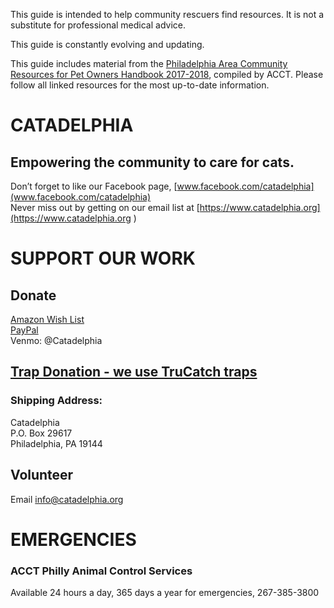 This guide is intended to help community rescuers find resources. It is not a substitute for professional medical advice. 

This guide is constantly evolving and updating. 

This guide includes material from the [Philadelphia Area Community Resources for Pet Owners Handbook 2017-2018](files/Community-Resources-for-Pet-Owners.pdf), compiled by ACCT. Please follow all linked resources for the most up-to-date information. 

# CATADELPHIA
## Empowering the community to care for cats.    
Don’t forget to like our Facebook page, [www.facebook.com/catadelphia](www.facebook.com/catadelphia)     
Never miss out by getting on our email list at [https://www.catadelphia.org](https://www.catadelphia.org    )

# SUPPORT OUR WORK
## Donate
[Amazon Wish List](http://a.co/aOnmBZk)    
[PayPal](https://www.paypal.me/catadelphia)    
Venmo: @Catadelphia    
 
## [Trap Donation - we use TruCatch traps](http://www.trucatchtraps.com/small-animal-traps/feral-cat-traps/30-ltd-light-duty)    
### Shipping Address:    
Catadelphia    
P.O. Box 29617    
Philadelphia, PA 19144    
 
## Volunteer
Email [info@catadelphia.org](mailto:info@catadelphia.org)

# EMERGENCIES
### ACCT Philly Animal Control Services
Available 24 hours a day, 365 days a year for emergencies, 267-385-3800

